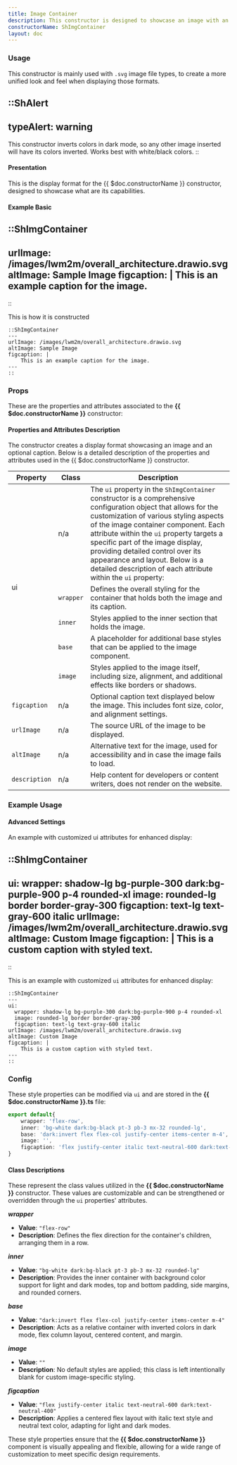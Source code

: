 ```yaml
---
title: Image Container
description: This constructor is designed to showcase an image with an optional caption, providing flexibility in displaying images and captions in various layouts.
constructorName: ShImgContainer
layout: doc
---
```


### Usage
This constructor is mainly used with `.svg` image file types, to create a more unified look and feel when displaying those formats.

::ShAlert
---
typeAlert: warning
---
This constructor inverts colors in dark mode, so any other image inserted will have its colors inverted. Works best with white/black colors.
::

#### Presentation
This is the display format for the {{ $doc.constructorName }} constructor, designed to showcase what are its capabilities.

#### Example Basic

::ShImgContainer
---
urlImage: /images/lwm2m/overall_architecture.drawio.svg
altImage: Sample Image
figcaption: |
    This is an example caption for the image.
---
::

This is how it is constructed

```mdc
::ShImgContainer
---
urlImage: /images/lwm2m/overall_architecture.drawio.svg
altImage: Sample Image
figcaption: |
    This is an example caption for the image.
---
::
```

### Props
These are the properties and attributes associated to the <b>{{ $doc.constructorName }}</b> constructor:

#### Properties and Attributes Description
The constructor creates a display format showcasing an image and an optional caption. Below is a detailed description of the properties and attributes used in the {{ $doc.constructorName }} constructor.

<table>
  <thead>
    <tr>
      <th>Property</th>
      <th>Class</th>
      <th>Description</th>
    </tr>
  </thead>
  <tbody>
    <tr>
      <td rowspan="5">ui</td>
      <td>n/a</td>
      <td>The <code>ui</code> property in the <code>ShImgContainer</code> constructor is a comprehensive configuration object that allows for the customization of various styling aspects of the image container component. Each attribute within the <code>ui</code> property targets a specific part of the image display, providing detailed control over its appearance and layout. Below is a detailed description of each attribute within the <code>ui</code> property:</td>
    </tr>
    <tr>
      <td><code>wrapper</code></td>
      <td>Defines the overall styling for the container that holds both the image and its caption.</td>
    </tr>
    <tr>
      <td><code>inner</code></td>
      <td>Styles applied to the inner section that holds the image.</td>
    </tr>
    <tr>
      <td><code>base</code></td>
      <td>A placeholder for additional base styles that can be applied to the image component.</td>
    </tr>
    <tr>
      <td><code>image</code></td>
      <td>Styles applied to the image itself, including size, alignment, and additional effects like borders or shadows.</td>
    </tr>
    <tr>
      <td><code>figcaption</code></td>
      <td>n/a</td>
      <td>Optional caption text displayed below the image. This includes font size, color, and alignment settings.</td>
    </tr>
    <tr>
      <td><code>urlImage</code></td>
      <td>n/a</td>
      <td>The source URL of the image to be displayed.</td>
    </tr>
    <tr>
      <td><code>altImage</code></td>
      <td>n/a</td>
      <td>Alternative text for the image, used for accessibility and in case the image fails to load.</td>
    </tr>
    <tr>
      <td><code>description</code></td>
      <td>n/a</td>
      <td>Help content for developers or content writers, does not render on the website.</td>
    </tr>
  </tbody>
</table>

### Example Usage
#### Advanced Settings
An example with customized ui attributes for enhanced display:

::ShImgContainer
---
ui:
  wrapper: shadow-lg bg-purple-300 dark:bg-purple-900 p-4 rounded-xl
  image: rounded-lg border border-gray-300
  figcaption: text-lg text-gray-600 italic
urlImage: /images/lwm2m/overall_architecture.drawio.svg
altImage: Custom Image
figcaption: |
    This is a custom caption with styled text.
---
::

This is an example with customized `ui` attributes for enhanced display:

```mdc
::ShImgContainer
---
ui:
  wrapper: shadow-lg bg-purple-300 dark:bg-purple-900 p-4 rounded-xl
  image: rounded-lg border border-gray-300
  figcaption: text-lg text-gray-600 italic
urlImage: /images/lwm2m/overall_architecture.drawio.svg
altImage: Custom Image
figcaption: |
    This is a custom caption with styled text.
---
::
```

### Config
These style properties can be modified via `ui` and are stored in the <b>{{ $doc.constructorName }}.ts</b> file:

```ts
export default{
    wrapper: 'flex-row',
    inner: 'bg-white dark:bg-black pt-3 pb-3 mx-32 rounded-lg',
    base: 'dark:invert flex flex-col justify-center items-center m-4',
    image: '',
    figcaption: 'flex justify-center italic text-neutral-600 dark:text-neutral-400',
}
```

#### Class Descriptions
These represent the class values utilized in the <b>{{ $doc.constructorName }}</b> constructor. These values are customizable and can be strengthened or overridden through the `ui` properties' attributes.

_**wrapper**_
* **Value**: `"flex-row"`
* **Description**: Defines the flex direction for the container's children, arranging them in a row.

_**inner**_
* **Value**: `"bg-white dark:bg-black pt-3 pb-3 mx-32 rounded-lg"`
* **Description**: Provides the inner container with background color support for light and dark modes, top and bottom padding, side margins, and rounded corners.

_**base**_
* **Value**: `"dark:invert flex flex-col justify-center items-center m-4"`
* **Description**: Acts as a relative container with inverted colors in dark mode, flex column layout, centered content, and margin.

_**image**_
* **Value**: `""`
* **Description**: No default styles are applied; this class is left intentionally blank for custom image-specific styling.

_**figcaption**_
* **Value**: `"flex justify-center italic text-neutral-600 dark:text-neutral-400"`
* **Description**: Applies a centered flex layout with italic text style and neutral text color, adapting for light and dark modes.


These style properties ensure that the <b>{{ $doc.constructorName }}</b> component is visually appealing and flexible, allowing for a wide range of customization to meet specific design requirements.
